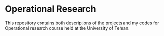 # Operational Research
 This repository contains both descriptions of the projects and my codes for Operational research course held at the University of Tehran.
